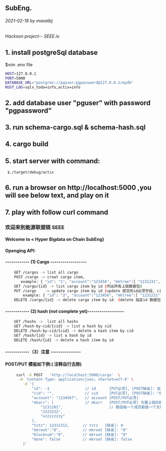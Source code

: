 ## SubEng.
###### 2021-02-18 by maxatbj
###### Hackson project-- SEEE.io


## 1. install postgreSql database
$vim .env file
``` bash   
HOST=127.0.0.1
PORT=5000
DATABASE_URL="postgres://pguser:pgpassword@127.0.0.1/mydb"
RUST_LOG=sqlx_todo=info,actix=info
```   
## 2. add database user  "pguser" with password "pgpassword"

## 3. run schema-cargo.sql & schema-hash.sql

## 4. cargo build

## 5. start server with command:
``` bash   
 $./target/debug/actix  
```   

## 6.  run a browser on  http://localhost:5000 ,you will see below text, and play on it

## 7. play with follow curl command


### 欢迎来到能源联盟链 SEEE
####     Welcome to   < Hyper Bigdata on Chain SubEng} 
####     Openging API:

####       ------------ (1) Cargo ------------------
``` bash   
    GET /cargos -> list all cargo 
    POST /cargo -> creat cargo item, 
       example: { "id": "1", "account":"123456", "mktree":[ "1231231", "2323232", "343434343" ] ,  "done": false }
    GET /cargo/{id} -> list cargo item by id (列出所有上链数据包)
    PUT /cargo    -> update cargo item by id (update 提交的id必须字段, cid 字段无法修改)
        example: { "id": "3", "account":"123456", "mktree":[ "1231231", "2323232", "343434343" ] ,  "done": false }
    DELETE /cargo/{id} -> delete cargo item by id  (delete 指定id 数据包)
```    

####       ------------ (2) hash (not complete yet)------------------
``` bash 
    GET /hashs ->  list all hashs
    GET /hash-by-cid/{cid} -> list a hash by cid
    DELETE /hash-by-cid/{cid} -> delete a hash item by cid 
    GET /hash/{id} -> list a hash by id
    DELETE /hash/{id} -> delete a hash item by id 
```

 #### ------------（3）注意 ---------------
 ####    POST/PUT 模板如下例:( 注释自行去除)
``` bash           
     curl -X POST   'http://localhost:5000/cargo'  \
      -H 'Content-Type: application/json; charset=utf-8' \
        -d '{
            "id": -1                // id      [PUT必须], [POST缺省]: 自增数字
            "cid": "",              // cid     [PUT必须], [POST缺省]: "0"
            "account": "1234567",   // account [POST/PUT必须]
            "mkarr": [              // mkarr   [POST/PUT必须] 为要上链的数据 hash数组，
                "1231281",                     // 数组每一个成员都是一个文件或者数据的 Hash 摘要值
                "2323232",
                "xzzzzzzzy"
            ],
            "tstz": 12312312,      // tstz   [缺省]: 0
            "mkroot":"0",          // mkroot [缺省]: "0"
            "blocknum":"0",        // mkroot [缺省]: "0"
            "done": false          // mkroot [缺省]: false
        }'
``` 

